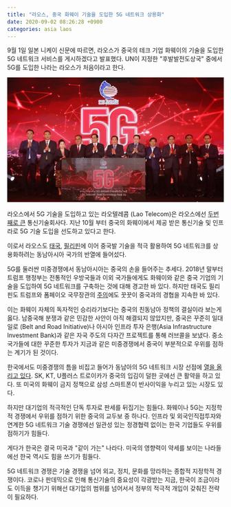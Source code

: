 ```yaml
---
title: "라오스, 중국 화웨이 기술을 도입한 5G 네트워크 상용화"
date: 2020-09-02 08:26:28 +0900
categories: asia laos
---
```


9월 1일 일본 니케이 신문에 따르면, 라오스가 중국의 테크 기업 화웨이의 기술을 도입한 5G 네트워크 서비스를 게시하겠다고 발표했다. UN이 지정한 "후발발전도상국" 중에서 5G를 도입한 나라는 라오스가 처음이라고 한다.

![Image of Lao Telecom Celebrating 5G Network](/assets/images/20200901-laos1.jpg)

라오스에서 5G 기술을 도입하고 있는 라오텔레콤 (Lao Telecom)은 라오스에선 [두번째로 큰][lao-telecom] 통신기술회사다. 지난 10월 부터 중국의 화웨이에서 제공 받은 통신기술 및 인프라로 5G 기술 도입을 선도하고 있다고 한다.

이로서 라오스도 [태국][thailand], [필리핀][philippines]에 이어 중국발 기술을 적극 활용하여 5G 네트워크를 상용화하려는 동남아시아 국가의 반열에 들어섰다.

5G를 둘러싼 미중경쟁에서 동남아시아는 중국의 손을 들어주는 추세다. 2018년 말부터 트럼프 행정부는 전통적인 우방국들과 이외 국가들에게도 화웨이와 같은 중국 기업의 기술을 도입하여 5G 네트워크를 구축하는 것에 대해 경고한 바 있다. 하지만 태국도 필리핀도 트럼프와 폼페이오 국무장관의 [주의][warning]에도 꿋꿋이 중국과의 경협을 지속한 바 있다.

이는 화웨이 자체의 독자적인 승리라기보다는 중국의 친동남아 정책의 결실이라 보는게 옳다. 남중국해 분쟁과 같은 민감한 사안이 아직 해결되지 않았지만, 중국은 꾸준히 일대일로 (Belt and Road Initiative)나 아시아 인프라 투자 은행(Asia Infrastructure Investment Bank)과 같은 자국 주도의 다자간 프로젝트를 통해 러브콜을 보냈다. 중소국가들에 대한 꾸준한 투자가 지금과 같은 미중경쟁에서 중국이 부분적으로 우위를 점하는 계기가 된 것이다.

한국에서도 미중경쟁의 틈을 비집고 들어가 동남아의 5G 네트워크 시장 선점에 [열을 올리고 있다][korea-comp]. SK, KT, U플러스 트로이카가 중국의 입김이 덜한 곳에선 큰 활약을 하고 있다. 또 미국의 화웨이 금지 정책으로 삼성 스마트폰이 반사이익을 누리고 있는 시장도 있다.

하지만 대기업의 적극적인 단독 투자로 판세를 뒤집기는 힘들다. 화웨이나 5G는 지정학적 경쟁에서 우위를 점하기 위한 중국의 교두보 중 하나다. 인프라 및 외국인직접투자와 연계한 5G 네트워크 기술 경쟁에선 일관성 있는 정경협력 없이는 한국 기업들도 우위를 점하기가 힘들다.

게다가 한국은 결국 미국과 "같이 가는" 나라다. 미국의 영향력이 약세를 보이는 나라들에선 한국 역시도 힘을 쓰기가 힘들다.

5G 네트워크 경쟁은 기술 경쟁을 넘어 외교, 정치, 문화를 망라하는 종합적 지정학적 경쟁이다. 코로나 판데믹으로 인해 통신기술의 중요성이 각광받는 지금, 한국이 조금이라도 이득을 챙기기 위해선 대기업의 범위를 넘어서서 정부의 적극적 개입이 갖춰진 전략이 필요하다.

[lao-telecom]: https://halberdbastion.com/intelligence/mobile-networks/lao-telecom#:~:text=Lao%20Telecom%20is%20the%20second,(holding%2049%25%20ownership).
[thailand]:   https://asia.nikkei.com/Spotlight/5G-networks/Huawei-sweetens-5G-offer-in-Thailand-with-tech-training-center
[philippines]: https://asia.nikkei.com/Business/Telecommunication/Top-Philippine-telco-to-launch-5G-service-with-Huawei-and-Ericsson
[warning]: https://asia.nikkei.com/Business/Telecommunication/Top-Philippine-telco-to-launch-5G-service-with-Huawei-and-Ericsson
[korea-comp]: https://biz.chosun.com/site/data/html_dir/2020/04/10/2020041003549.html